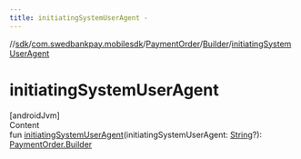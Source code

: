 ```yaml
---
title: initiatingSystemUserAgent -
---
```

//[sdk](../../../../index)/[com.swedbankpay.mobilesdk](../../index)/[PaymentOrder](../index)/[Builder](index)/[initiatingSystemUserAgent](initiating-system-user-agent)



# initiatingSystemUserAgent  
[androidJvm]  
Content  
fun [initiatingSystemUserAgent](initiating-system-user-agent)(initiatingSystemUserAgent: [String](https://kotlinlang.org/api/latest/jvm/stdlib/kotlin/-string/index.html)?): [PaymentOrder.Builder](index)  



